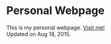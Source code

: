 Personal Webpage
================
This is my personal webpage. [Visit me!](http://stlong0521.github.io)
<br />
Updated on Aug 18, 2015.
